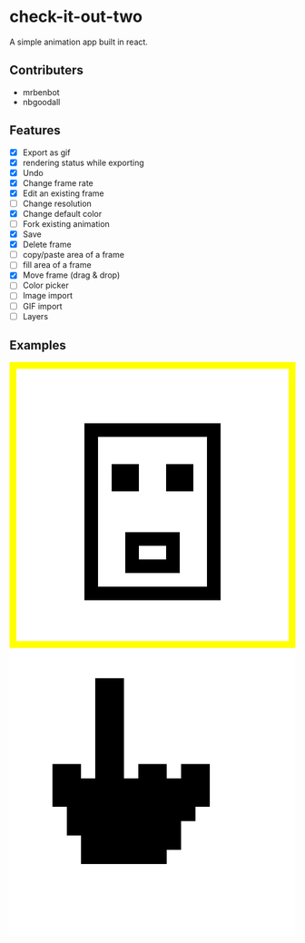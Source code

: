 # check-it-out-two

A simple animation app built in react.

## Contributers

- mrbenbot
- nbgoodall

## Features

- [x] Export as gif
- [x] rendering status while exporting
- [x] Undo
- [x] Change frame rate
- [x] Edit an existing frame
- [ ] Change resolution
- [x] Change default color
- [ ] Fork existing animation
- [x] Save
- [x] Delete frame
- [ ] copy/paste area of a frame
- [ ] fill area of a frame
- [x] Move frame (drag & drop)
- [ ] Color picker
- [ ] Image import
- [ ] GIF import
- [ ] Layers

## Examples

![](./readme_gifs/myGif.gif)
![](./readme_gifs/finger.gif)
